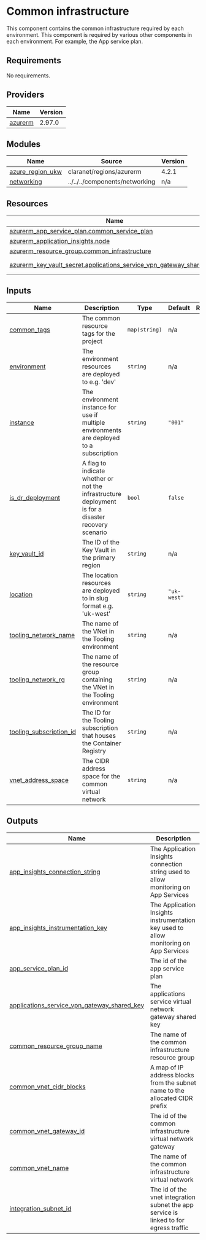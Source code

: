# Common infrastructure

This component contains the common infrastructure required by each environment. This component is required by various other components in each environment. For example, the App service plan.

<!-- BEGINNING OF PRE-COMMIT-TERRAFORM DOCS HOOK -->
## Requirements

No requirements.

## Providers

| Name | Version |
|------|---------|
| <a name="provider_azurerm"></a> [azurerm](#provider\_azurerm) | 2.97.0 |

## Modules

| Name | Source | Version |
|------|--------|---------|
| <a name="module_azure_region_ukw"></a> [azure\_region\_ukw](#module\_azure\_region\_ukw) | claranet/regions/azurerm | 4.2.1 |
| <a name="module_networking"></a> [networking](#module\_networking) | ../../../components/networking | n/a |

## Resources

| Name | Type |
|------|------|
| [azurerm_app_service_plan.common_service_plan](https://registry.terraform.io/providers/hashicorp/azurerm/latest/docs/resources/app_service_plan) | resource |
| [azurerm_application_insights.node](https://registry.terraform.io/providers/hashicorp/azurerm/latest/docs/resources/application_insights) | resource |
| [azurerm_resource_group.common_infrastructure](https://registry.terraform.io/providers/hashicorp/azurerm/latest/docs/resources/resource_group) | resource |
| [azurerm_key_vault_secret.applications_service_vpn_gateway_shared_key](https://registry.terraform.io/providers/hashicorp/azurerm/latest/docs/data-sources/key_vault_secret) | data source |

## Inputs

| Name | Description | Type | Default | Required |
|------|-------------|------|---------|:--------:|
| <a name="input_common_tags"></a> [common\_tags](#input\_common\_tags) | The common resource tags for the project | `map(string)` | n/a | yes |
| <a name="input_environment"></a> [environment](#input\_environment) | The environment resources are deployed to e.g. 'dev' | `string` | n/a | yes |
| <a name="input_instance"></a> [instance](#input\_instance) | The environment instance for use if multiple environments are deployed to a subscription | `string` | `"001"` | no |
| <a name="input_is_dr_deployment"></a> [is\_dr\_deployment](#input\_is\_dr\_deployment) | A flag to indicate whether or not the infrastructure deployment is for a disaster recovery scenario | `bool` | `false` | no |
| <a name="input_key_vault_id"></a> [key\_vault\_id](#input\_key\_vault\_id) | The ID of the Key Vault in the primary region | `string` | n/a | yes |
| <a name="input_location"></a> [location](#input\_location) | The location resources are deployed to in slug format e.g. 'uk-west' | `string` | `"uk-west"` | no |
| <a name="input_tooling_network_name"></a> [tooling\_network\_name](#input\_tooling\_network\_name) | The name of the VNet in the Tooling environment | `string` | n/a | yes |
| <a name="input_tooling_network_rg"></a> [tooling\_network\_rg](#input\_tooling\_network\_rg) | The name of the resource group containing the VNet in the Tooling environment | `string` | n/a | yes |
| <a name="input_tooling_subscription_id"></a> [tooling\_subscription\_id](#input\_tooling\_subscription\_id) | The ID for the Tooling subscription that houses the Container Registry | `string` | n/a | yes |
| <a name="input_vnet_address_space"></a> [vnet\_address\_space](#input\_vnet\_address\_space) | The CIDR address space for the common virtual network | `string` | n/a | yes |

## Outputs

| Name | Description |
|------|-------------|
| <a name="output_app_insights_connection_string"></a> [app\_insights\_connection\_string](#output\_app\_insights\_connection\_string) | The Application Insights connection string used to allow monitoring on App Services |
| <a name="output_app_insights_instrumentation_key"></a> [app\_insights\_instrumentation\_key](#output\_app\_insights\_instrumentation\_key) | The Application Insights instrumentation key used to allow monitoring on App Services |
| <a name="output_app_service_plan_id"></a> [app\_service\_plan\_id](#output\_app\_service\_plan\_id) | The id of the app service plan |
| <a name="output_applications_service_vpn_gateway_shared_key"></a> [applications\_service\_vpn\_gateway\_shared\_key](#output\_applications\_service\_vpn\_gateway\_shared\_key) | The applications service virtual network gateway shared key |
| <a name="output_common_resource_group_name"></a> [common\_resource\_group\_name](#output\_common\_resource\_group\_name) | The name of the common infrastructure resource group |
| <a name="output_common_vnet_cidr_blocks"></a> [common\_vnet\_cidr\_blocks](#output\_common\_vnet\_cidr\_blocks) | A map of IP address blocks from the subnet name to the allocated CIDR prefix |
| <a name="output_common_vnet_gateway_id"></a> [common\_vnet\_gateway\_id](#output\_common\_vnet\_gateway\_id) | The id of the common infrastructure virtual network gateway |
| <a name="output_common_vnet_name"></a> [common\_vnet\_name](#output\_common\_vnet\_name) | The name of the common infrastructure virtual network |
| <a name="output_integration_subnet_id"></a> [integration\_subnet\_id](#output\_integration\_subnet\_id) | The id of the vnet integration subnet the app service is linked to for egress traffic |
<!-- END OF PRE-COMMIT-TERRAFORM DOCS HOOK -->
